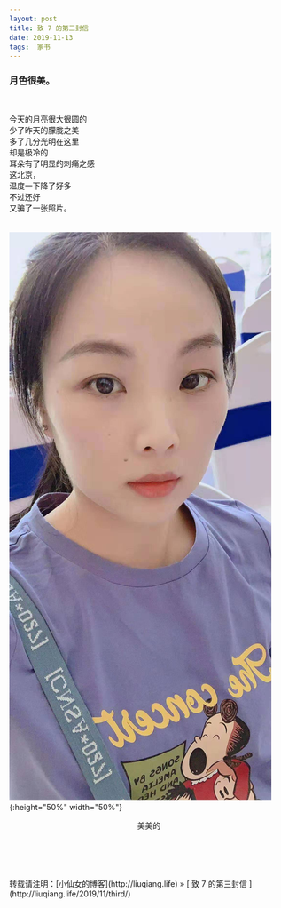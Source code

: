 ```yaml
---
layout: post  
title: 致 7 的第三封信 
date: 2019-11-13  
tags:  家书
---
```

### 月色很美。  

<br/> 

今天的月亮很大很圆的  
少了昨天的朦胧之美  
多了几分光明在这里  
却是极冷的  
耳朵有了明显的刺痛之感  
这北京，  
温度一下降了好多  
不过还好  
又骗了一张照片。  
<br/>
<br/>
![](/images/third/third.jpeg){:height="50%" width="50%"}

<center>
美美的
</center>

<br/> 
<br/> 
<br/> 
<br/> 
<br/> 
转载请注明：[小仙女的博客](http://liuqiang.life) » [ 致 7 的第三封信 ](http://liuqiang.life/2019/11/third/)  
<br/>